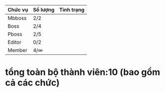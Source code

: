 | Chức vụ 	| Số lượng  	| Tình trạng  	|
|---------	|-----------	|---	|
| Mbboss  	|    2/2       	|   	|
| Boss    	|      2/4     	|   	|
| Pboss 	   |       2/5    	|   	
| Editor  	|      0/2     	|   	|
| Member  	|       4/∞  	|   	|


# tổng toàn bộ thành viên:10 (bao gồm cả các chức)

